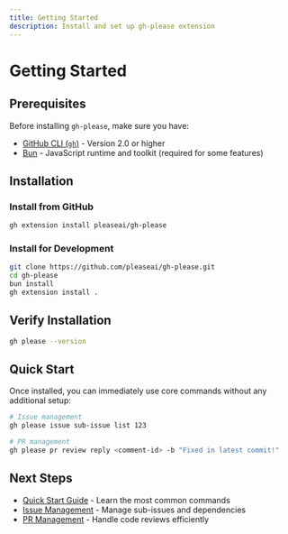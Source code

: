 ```yaml
---
title: Getting Started
description: Install and set up gh-please extension
---
```


# Getting Started

## Prerequisites

Before installing `gh-please`, make sure you have:

- [GitHub CLI (`gh`)](https://cli.github.com/) - Version 2.0 or higher
- [Bun](https://bun.sh) - JavaScript runtime and toolkit (required for some features)

## Installation

### Install from GitHub

```bash
gh extension install pleaseai/gh-please
```

### Install for Development

```bash
git clone https://github.com/pleaseai/gh-please.git
cd gh-please
bun install
gh extension install .
```

## Verify Installation

```bash
gh please --version
```

## Quick Start

Once installed, you can immediately use core commands without any additional setup:

```bash
# Issue management
gh please issue sub-issue list 123

# PR management
gh please pr review reply <comment-id> -b "Fixed in latest commit!"
```

## Next Steps

- [Quick Start Guide](/guide/quick-start) - Learn the most common commands
- [Issue Management](/features/issue-management) - Manage sub-issues and dependencies
- [PR Management](/features/pr-management) - Handle code reviews efficiently
